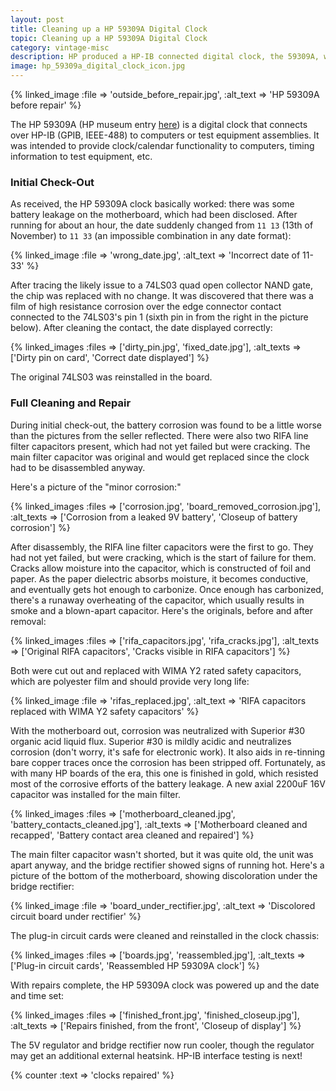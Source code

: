 ```yaml
---
layout: post
title: Cleaning up a HP 59309A Digital Clock
topic: Cleaning up a HP 59309A Digital Clock
category: vintage-misc
description: HP produced a HP-IB connected digital clock, the 59309A, which was intended to serve as a clock/calendar for HP-IB (GPIB, IEEE-488) equipped computers or assemblies of test equipment. This one needed some cleanup and repair before being put into service.
image: hp_59309a_digital_clock_icon.jpg
---
```


{% linked_image :file => 'outside_before_repair.jpg', :alt_text => 'HP 59309A before repair' %}

The HP 59309A (HP museum entry [here](http://www.hpmuseum.net/display_item.php?hw=741)) is a digital clock that connects over HP-IB (GPIB, IEEE-488) to computers or test equipment assemblies. It was intended to provide clock/calendar functionality to computers, timing information to test equipment, etc. 

### Initial Check-Out

As received, the HP 59309A clock basically worked: there was some battery leakage on the motherboard, which had been disclosed. After running for about an hour, the date suddenly changed from `11 13` (13th of November) to `11 33` (an impossible combination in any date format):

{% linked_image :file => 'wrong_date.jpg', :alt_text => 'Incorrect date of 11-33' %}

After tracing the likely issue to a 74LS03 quad open collector NAND gate, the chip was replaced with no change. It was discovered that there was a film of high resistance corrosion over the edge connector contact connected to the 74LS03's pin 1 (sixth pin in from the right in the picture below). After cleaning the contact, the date displayed correctly:

{% linked_images :files => ['dirty_pin.jpg', 'fixed_date.jpg'], :alt_texts => ['Dirty pin on card', 'Correct date displayed'] %}

The original 74LS03 was reinstalled in the board.

### Full Cleaning and Repair

During initial check-out, the battery corrosion was found to be a little worse than the pictures from the seller reflected. There were also two RIFA line filter capacitors present, which had not yet failed but were cracking. The main filter capacitor was original and would get replaced since the clock had to be disassembled anyway.

Here's a picture of the "minor corrosion:"

{% linked_images :files => ['corrosion.jpg', 'board_removed_corrosion.jpg'], :alt_texts => ['Corrosion from a leaked 9V battery', 'Closeup of battery corrosion'] %}

After disassembly, the RIFA line filter capacitors were the first to go. They had not yet failed, but were cracking, which is the start of failure for them. Cracks allow moisture into the capacitor, which is constructed of foil and paper. As the paper dielectric absorbs moisture, it becomes conductive, and eventually gets hot enough to carbonize. Once enough has carbonized, there's a runaway overheating of the capacitor, which usually results in smoke and a blown-apart capacitor. Here's the originals, before and after removal:

{% linked_images :files => ['rifa_capacitors.jpg', 'rifa_cracks.jpg'], :alt_texts => ['Original RIFA capacitors', 'Cracks visible in RIFA capacitors'] %}

Both were cut out and replaced with WIMA Y2 rated safety capacitors, which are polyester film and should provide very long life:

{% linked_image :file => 'rifas_replaced.jpg', :alt_text => 'RIFA capacitors replaced with WIMA Y2 safety capacitors' %}

With the motherboard out, corrosion was neutralized with Superior #30 organic acid liquid flux. Superior #30 is mildly acidic and neutralizes corrosion (don't worry, it's safe for electronic work). It also aids in re-tinning bare copper traces once the corrosion has been stripped off. Fortunately, as with many HP boards of the era, this one is finished in gold, which resisted most of the corrosive efforts of the battery leakage. A new axial 2200uF 16V capacitor was installed for the main filter.

{% linked_images :files => ['motherboard_cleaned.jpg', 'battery_contacts_cleaned.jpg'], :alt_texts => ['Motherboard cleaned and recapped', 'Battery contact area cleaned and repaired'] %}

The main filter capacitor wasn't shorted, but it was quite old, the unit was apart anyway, and the bridge rectifier showed signs of running hot. Here's a picture of the bottom of the motherboard, showing discoloration under the bridge rectifier:

{% linked_image :file => 'board_under_rectifier.jpg', :alt_text => 'Discolored circuit board under rectifier' %}

The plug-in circuit cards were cleaned and reinstalled in the clock chassis:

{% linked_images :files => ['boards.jpg', 'reassembled.jpg'], :alt_texts => ['Plug-in circuit cards', 'Reassembled HP 59309A clock'] %}

With repairs complete, the HP 59309A clock was powered up and the date and time set:

{% linked_images :files => ['finished_front.jpg', 'finished_closeup.jpg'], :alt_texts => ['Repairs finished, from the front', 'Closeup of display'] %}

The 5V regulator and bridge rectifier now run cooler, though the regulator may get an additional external heatsink. HP-IB interface testing is next!

{% counter :text => 'clocks repaired' %}

